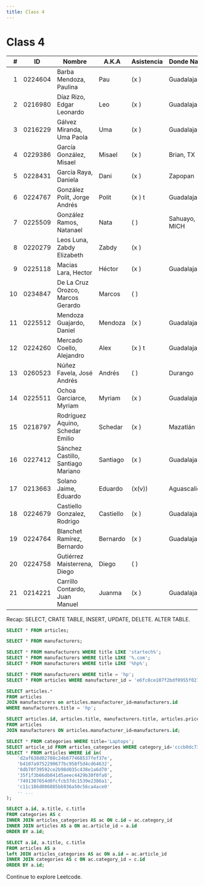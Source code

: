 ```yaml
---
title: Class 4
---
```

Class 4
=======

|  # | ID      | Nombre                             | A.K.A     | Asistencia | Donde Naciste  |
|---:|---------|------------------------------------|-----------|------------|----------------|
|  1 | 0224604 | Barba Mendoza, Paulina             | Pau       | (x   )     | Guadalajara    |
|  2 | 0216980 | Díaz Rizo, Edgar Leonardo          | Leo       | (x   )     | Guadalajara    | 
|  3 | 0216229 | Gálvez Miranda, Uma Paola          | Uma       | (x   )     | Guadalajara    | 
|  4 | 0229386 | García González, Misael            | Misael    | (x   )     | Brian, TX      |
|  5 | 0228431 | García Raya, Daniela               | Dani      | (x   )     | Zapopan        |
|  6 | 0224767 | González Polit, Jorge Andrés       | Polit     | (x   ) t   | Guadalajara    | 
|  7 | 0225509 | González Ramos, Natanael           | Nata      | (    )     | Sahuayo, MICH  | 
|  8 | 0220279 | Leos Luna, Zabdy Elizabeth         | Zabdy     | (x   )     |                |
|  9 | 0225118 | Macias Lara, Hector                | Héctor    | (x   )     | Guadalajara    |
| 10 | 0234847 | De La Cruz Orozco, Marcos Gerardo  | Marcos    | (    )     |                |
| 11 | 0225512 | Mendoza Guajardo, Daniel           | Mendoza   | (x   )     | Guadalajara    |
| 12 | 0224260 | Mercado Coello, Alejandro          | Alex      | (x   ) t   | Guadalajara    | 
| 13 | 0260523 | Núñez Favela, José Andrés          | Andrés    | (    )     | Durango        |
| 14 | 0225511 | Ochoa Garciarce, Myriam            | Myriam    | (x   )     | Guadalajara    | 
| 15 | 0218797 | Rodríguez Aquino, Schedar Emilio   | Schedar   | (x   )     | Mazatlán       | 
| 16 | 0227412 | Sánchez Castillo, Santiago Mariano | Santiago  | (x   )     | Guadalajara    |
| 17 | 0213663 | Solano Jaime, Eduardo              | Eduardo   | (x(v))     | Aguascalientes |
| 18 | 0224679 | Castiello Gonzalez, Rodrigo        | Castiello | (x   )     | Guadalajara    |
| 19 | 0224764 | Blanchet Ramírez, Bernardo         | Bernardo  | (x   )     | Guadalajara    |
| 20 | 0224758 | Gutiérrez Maisterrena, Diego       | Diego     | (    )     |                |
| 21 | 0214221 | Carrillo Contardo, Juan Manuel     | Juanma    | (x   )     | Guadalajara    |

Recap: SELECT, CRATE TABLE, INSERT, UPDATE, DELETE. ALTER TABLE.

```sql
SELECT * FROM articles;

SELECT * FROM manufacturers;

SELECT * FROM manufacturers WHERE title LIKE 'startech%';
SELECT * FROM manufacturers WHERE title LIKE '%.com';
SELECT * FROM manufacturers WHERE title LIKE '%hp%';

SELECT * FROM manufacturers WHERE title = 'hp';
SELECT * FROM articles WHERE manufacturer_id = 'e6fc8ce107f2bdf0955f021a391514ce';

SELECT articles.*
FROM articles
JOIN manufacturers on articles.manufacturer_id=manufacturers.id
WHERE manufacturers.title = 'hp';

SELECT articles.id, articles.title, manufacturers.title, articles.price
FROM articles
JOIN manufacturers ON articles.manufacturer_id=manufacturers.id;

SELECT * FROM categories WHERE title='Laptops';
SELECT article_id FROM articles_categories WHERE category_id='cccb0dc73359070a4269f780fe93ff53';
SELECT * FROM articles WHERE id in(
    'd2af638d02788c24b677468537fef37e',
    'b4107a9752290677bc958f5d4cd64632',
    '8db70f39592ce2b98d035c438e1a6d70',
    '35f1f3b66db041d5aeec4429b30f0fa0',
    '7491307654d0fcfcb37dc1539e2386a1',
    'c11c186d006885bb936a50c56ca4ace0'
    -- ...
);

SELECT a.id, a.title, c.title
FROM categories AS c
INNER JOIN articles_categories AS ac ON c.id = ac.category_id
INNER JOIN articles AS a ON ac.article_id = a.id
ORDER BY a.id;

SELECT a.id, a.title, c.title
FROM articles AS a
left JOIN articles_categories AS ac ON a.id = ac.article_id
INNER JOIN categories AS c ON ac.category_id = c.id
ORDER BY a.id;
```

Continue to explore Leetcode.
